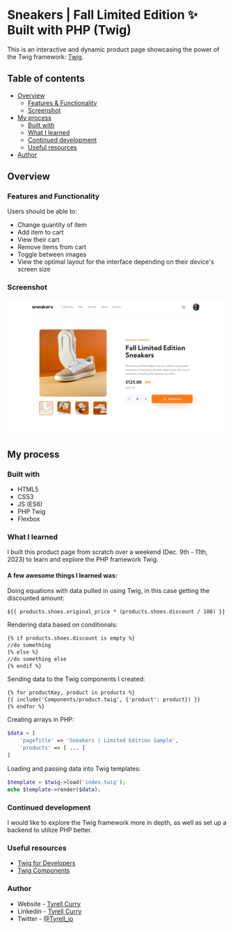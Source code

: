 # Sneakers | Fall Limited Edition ✨ Built with PHP (Twig)

This is an interactive and dynamic product page showcasing the power of the Twig framework: [Twig](https://twig.symfony.com/).

## Table of contents

- [Overview](#overview)
  - [Features & Functionality](#overview)
  - [Screenshot](#screenshot)
- [My process](#my-process)
  - [Built with](#my-process)
  - [What I learned](#what-i-learned)
  - [Continued development](#continued-development)
  - [Useful resources](#useful-resources)
- [Author](#author)

## Overview

### Features and Functionality

Users should be able to:

- Change quantity of item
- Add item to cart
- View their cart
- Remove items from cart
- Toggle between images
- View the optimal layout for the interface depending on their device's screen size

### Screenshot

<img src="./images/desktop-design.jpg" alt="dekstop preview" width="500"/>

## My process

### Built with

- HTML5
- CSS3
- JS (ES6)
- PHP Twig
- Flexbox

### What I learned

I built this product page from scratch over a weekend (Dec. 9th - 11th, 2023) to learn and explore the PHP framework Twig.

#### A few awesome things I learned was:

Doing equations with data pulled in using Twig, in this case getting the discounted amount:

```twig
${{ products.shoes.original_price * (products.shoes.discount / 100) }}
```

Rendering data based on conditionals:

```twig
{% if products.shoes.discount is empty %}
//do something
{% else %}
//do something else
{% endif %}
```
Sending data to the Twig components I created:

```twig
{% for productKey, product in products %}
{{ include('Components/product.twig', {'product': product}) }}
{% endfor %}
```
Creating arrays in PHP:

```php
$data = [
    'pageTitle' => 'Sneakers | Limited Edition Sample',
    'products' => [ ... ]
]
```
Loading and passing data into Twig templates:

```php
$template = $twig->load('index.twig');
echo $template->render($data);
```

### Continued development

I would like to explore the Twig framework more in depth, as well as set up a backend to utilize PHP better. 

### Useful resources

- [Twig for Developers](https://twig.symfony.com/doc/3.x/api.html) 
- [Twig Components](https://symfony.com/bundles/ux-twig-component/current/index.html)

### Author

- Website - [Tyrell Curry](https://www.your-site.com)
- Linkedin - [Tyrell Curry](https://www.linkedin.com/feed/)
- Twitter - [@Tyrell_io](https://twitter.com/Tyrell_io)